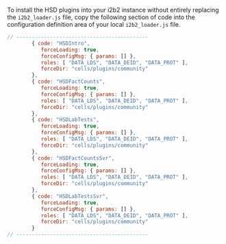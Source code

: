To install the HSD plugins into your i2b2 instance without entirely replacing the `i2b2_loader.js` file, copy the following section of code into the configuration definition area of your local `i2b2_loader.js` file.


```javascript
// -------------------------------------------		
		{ code:	"HSDIntro",
		   forceLoading: true,
		   forceConfigMsg: { params: [] },
		   roles: [ "DATA_LDS", "DATA_DEID", "DATA_PROT" ],
		   forceDir: "cells/plugins/community"
		},
		{ code:	"HSDFactCounts",
		   forceLoading: true,
		   forceConfigMsg: { params: [] },
		   roles: [ "DATA_LDS", "DATA_DEID", "DATA_PROT" ],
		   forceDir: "cells/plugins/community"
		},
		{ code:	"HSDLabTests",
		   forceLoading: true,
		   forceConfigMsg: { params: [] },
		   roles: [ "DATA_LDS", "DATA_DEID", "DATA_PROT" ],
		   forceDir: "cells/plugins/community"
		},
		{ code:	"HSDFactCountsSvr",
		   forceLoading: true,
		   forceConfigMsg: { params: [] },
		   roles: [ "DATA_LDS", "DATA_DEID", "DATA_PROT" ],
		   forceDir: "cells/plugins/community"
		},
		{ code:	"HSDLabTestsSvr",
		   forceLoading: true,
		   forceConfigMsg: { params: [] },
		   roles: [ "DATA_LDS", "DATA_DEID", "DATA_PROT" ],
		   forceDir: "cells/plugins/community"
		}
// -------------------------------------------		
```
